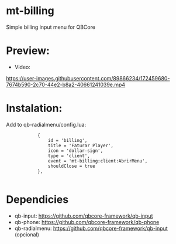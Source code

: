 # mt-billing
Simple billing input menu for QBCore

# Preview: 
- Video: 

https://user-images.githubusercontent.com/89866234/172459680-7674b590-2c70-44e2-b8a2-40661241039e.mp4

# Instalation:
Add to qb-radialmenu/config.lua:
```
            {
                id = 'billing',
                title = 'Faturar Player',
                icon = 'dollar-sign',
                type = 'client',
                event = 'mt-billing:client:AbrirMenu',
                shouldClose = true
            },
            
```

# Dependicies
- qb-input: https://github.com/qbcore-framework/qb-input
- qb-phone: https://github.com/qbcore-framework/qb-phone
- qb-radialmenu: https://github.com/qbcore-framework/qb-input (opcional)
